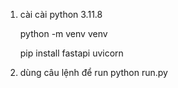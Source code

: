 1. cài 
    cài python 3.11.8

    python -m venv venv

    pip install fastapi uvicorn

2. dùng câu lệnh để run
   python run.py
    
